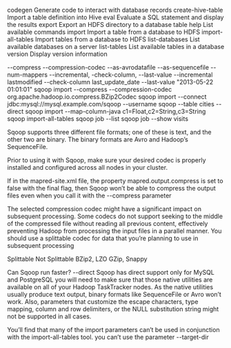 codegen            Generate code to interact with database records
create-hive-table  Import a table definition into Hive
eval               Evaluate a SQL statement and display the results
export             Export an HDFS directory to a database table
help               List available commands
import             Import a table from a database to HDFS
import-all-tables  Import tables from a database to HDFS
list-databases     List available databases on a server
list-tables        List available tables in a database
version            Display version information
  
--compress
--compression-codec
--as-avrodatafile
--as-sequencefile
--num-mappers
--incremental, -check-column, --last-value
--incremental lastmodified --check-column last_update_date --last-value "2013-05-22 01:01:01"
sqoop import --compress --compression-codec org.apache.hadoop.io.compress.BZip2Codec
sqoop import --connect jdbc:mysql://mysql.example.com/sqoop --username sqoop --table cities --direct
sqoop import --map-column-java c1=Float,c2=String,c3=String
sqoop import-all-tables
sqoop job --list
sqoop job --show visits  
  
  
Sqoop supports three different file formats; one of these is text, and the other two are binary. The binary formats are Avro and Hadoop’s SequenceFile.  

Prior to using it with Sqoop, make sure your desired codec is properly installed and configured across all nodes in your cluster.

If in the mapred-site.xml file, the property mapred.output.compress is set to false with the final flag, then Sqoop won’t be able to compress the output files even when you call it with the --compress parameter

The selected compression codec might have a significant impact on subsequent processing. Some codecs do not support seeking to the middle of the compressed file
without reading all previous content, effectively preventing Hadoop from processing the input files in a parallel manner. You should use a splittable codec for data that you’re planning to use in subsequent processing

Splittable 		Not Splittable
BZip2, LZO 		GZip, Snappy

Can Sqoop run faster? --direct
Sqoop has direct support only for MySQL and PostgreSQL
you will need to make sure that those native utilities are available on all of your Hadoop TaskTracker nodes.
As the native utilities usually produce text output, binary formats like SequenceFile or Avro won’t work. Also, parameters that customize the escape characters, type mapping, column and row delimiters, or the NULL substitution string might not be supported in all cases.

You’ll find that many of the import parameters can’t be used in conjunction with the import-all-tables tool. you can’t use the parameter --target-dir



